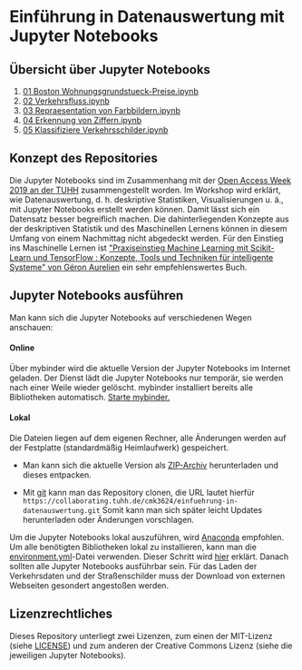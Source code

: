 # Einführung in Datenauswertung mit Jupyter Notebooks

## Übersicht über Jupyter Notebooks

1. [01 Boston Wohnungsgrundstueck-Preise.ipynb](01%20Boston%20Wohnungsgrundstueck-Preise.ipynb)
1. [02 Verkehrsfluss.ipynb](./02%20Verkehrsfluss.ipynb)
1. [03 Repraesentation von Farbbildern.ipynb](./03%20Repraesentation%20von%20Farbbildern.ipynb)
1. [04 Erkennung von Ziffern.ipynb](./04%20Erkennung%20von%20Ziffern.ipynb)
1. [05 Klassifiziere Verkehrsschilder.ipynb](./05%20Klassifiziere%20Verkehrsschilder.ipynb)

## Konzept des Repositories

Die Jupyter Notebooks sind im Zusammenhang mit der [Open Access Week 2019 an der TUHH](https://www.tub.tuhh.de/blog/2019/10/14/oaweek2019-an-der-tuhh-programm/) zusammengestellt worden.
Im Workshop wird erklärt, wie Datenauswertung, d. h. deskriptive Statistiken, Visualisierungen u. ä., mit Jupyter Notebooks erstellt werden können.
Damit lässt sich ein Datensatz besser begreiflich machen.
Die dahinterliegenden Konzepte aus der deskriptiven Statistik und des Maschinellen Lernens können in diesem Umfang von einem Nachmittag nicht abgedeckt werden.
Für den Einstieg ins Maschinelle Lernen ist 
["Praxiseinstieg Machine Learning mit Scikit-Learn und TensorFlow : Konzepte, Tools und Techniken für intelligente Systeme" von Géron Aurelien](https://katalog.tub.tuhh.de/Record/898831717)
ein sehr empfehlenswertes Buch.

## Jupyter Notebooks ausführen

Man kann sich die Jupyter Notebooks auf verschiedenen Wegen anschauen:

#### Online 

Über mybinder wird die aktuelle Version der Jupyter Notebooks im Internet geladen.
Der Dienst lädt die Jupyter Notebooks nur temporär, sie werden nach einer Weile wieder gelöscht.
mybinder installiert bereits alle Bibliotheken automatisch.
[Starte mybinder.](https://mybinder.org/v2/git/https%3A%2F%2Fcollaborating.tuhh.de%2Fcmk3624%2Feinfuehrung-in-datenauswertung.git/master)

#### Lokal

Die Dateien liegen auf dem eigenen Rechner, alle Änderungen werden auf der Festplatte (standardmäßig Heimlaufwerk) gespeichert.

- Man kann sich die aktuelle Version als 
[ZIP-Archiv](https://collaborating.tuhh.de/cmk3624/einfuehrung-in-datenauswertung/-/archive/master/einfuehrung-in-datenauswertung-master.zip)
herunterladen und dieses entpacken.

- Mit [git](https://git-scm.com/) kann man das Repository clonen, die URL lautet hierfür `https://collaborating.tuhh.de/cmk3624/einfuehrung-in-datenauswertung.git`
Somit kann man sich später leicht Updates herunterladen oder Änderungen vorschlagen.

Um die Jupyter Notebooks lokal auszuführen, wird [Anaconda](https://www.anaconda.com/distribution/) empfohlen.
Um alle benötigten Bibliotheken lokal zu installieren, kann man die [environment.yml](./environment.yml)-Datei verwenden.
Dieser Schritt wird 
[hier](https://docs.conda.io/projects/conda/en/latest/user-guide/tasks/manage-environments.html#creating-an-environment-from-an-environment-yml-file)
erklärt.
Danach sollten alle Jupyter Notebooks ausführbar sein.
Für das Laden der Verkehrsdaten und der Straßenschilder muss der Download von externen Webseiten gesondert angestoßen werden.

## Lizenzrechtliches

Dieses Repository unterliegt zwei Lizenzen, zum einen der MIT-Lizenz (siehe [LICENSE](./LICENSE)) und zum anderen der Creative Commons Lizenz (siehe die jeweiligen Jupyter Notebooks).

